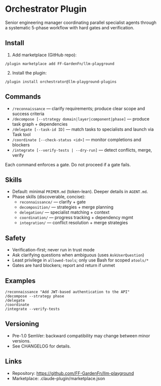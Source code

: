 # Orchestrator Plugin

Senior engineering manager coordinating parallel specialist agents through a systematic 5-phase workflow with hard gates and verification.

## Install

1) Add marketplace (GitHub repo):
```
/plugin marketplace add FF-GardenFn/llm-playground
```
2) Install the plugin:
```
/plugin install orchestrator@llm-playground-plugins
```

## Commands
- `/reconnaissance` — clarify requirements; produce clear scope and success criteria
- `/decompose [--strategy domain|layer|component|phase]` — produce task graph + dependencies
- `/delegate [--task-id ID]` — match tasks to specialists and launch via Task tool
- `/coordinate [--check-status <id>]` — monitor completions and blockers
- `/integrate [--verify-tests | --dry-run]` — detect conflicts, merge, verify

Each command enforces a gate. Do not proceed if a gate fails.

## Skills
- Default: minimal `PRIMER.md` (token-lean). Deeper details in `AGENT.md`.
- Phase skills (discoverable, concise):
  - `reconnaissance/` — clarify + gate
  - `decomposition/` — strategies + merge planning
  - `delegation/` — specialist matching + context
  - `coordination/` — progress tracking + dependency mgmt
  - `integration/` — conflict resolution + merge strategies

## Safety
- Verification-first; never run in trust mode
- Ask clarifying questions when ambiguous (uses `AskUserQuestion`)
- Least privilege in `allowed-tools`; only use Bash for scoped `atools/*`
- Gates are hard blockers; report and return if unmet

## Examples
```
/reconnaissance "Add JWT-based authentication to the API"
/decompose --strategy phase
/delegate
/coordinate
/integrate --verify-tests
```

## Versioning
- Pre-1.0 SemVer: backward compatibility may change between minor versions.
- See CHANGELOG for details.

## Links
- Repository: https://github.com/FF-GardenFn/llm-playground
- Marketplace: .claude-plugin/marketplace.json

